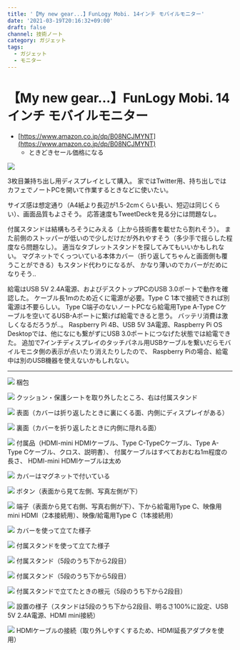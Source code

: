 ```yaml
---
title: '【My new gear...】FunLogy Mobi. 14インチ モバイルモニター'
date: '2021-03-19T20:16:32+09:00'
draft: false
channel: 技術ノート
category: ガジェット
tags:
  - ガジェット
  - モニター
---
```

# 【My new gear...】FunLogy Mobi. 14インチ モバイルモニター

- [https://www.amazon.co.jp/dp/B08NCJMYNT](https://www.amazon.co.jp/dp/B08NCJMYNT)
  - ときどきセール価格になる

![](images/20210319192529.jpg)

3枚目兼持ち出し用ディスプレイとして購入。
家ではTwitter用、持ち出しではカフェでノートPCを開いて作業するときなどに使いたい。

サイズ感は想定通り（A4紙より長辺が1.5-2cmくらい長い、短辺は同じくらい）、画面品質もよさそう。
応答速度もTweetDeckを見る分には問題なし。

付属スタンドは結構もろそうにみえる（上から技術書を載せたら割れそう）。
また前側のストッパーが低いので少しだけだが外れやすそう（多少手で揺らした程度なら問題なし）。
適当なタブレットスタンドを探してみてもいいかもしれない。
マグネットでくっついている本体カバー（折り返してちゃんと画面側も覆うことができる）もスタンド代わりになるが、
かなり薄いのでカバーがだめになりそう..

給電はUSB 5V 2.4A電源、およびデスクトップPCのUSB 3.0ポートで動作を確認した。
ケーブル長1mのため近くに電源が必要。Type C 1本で接続できれば別電源は不要らしい。
Type C端子のないノートPCなら給電用Type A-Type Cケーブルを空いてるUSB-Aポートに繋げば給電できると思う。
バッテリ消費は激しくなるだろうが..。
Raspberry Pi 4B、USB 5V 3A電源、Raspberry Pi OS Desktopでは、他になにも繋がずにUSB 3.0ポートにつなげた状態では給電できた。
追加で7インチディスプレイのタッチパネル用USBケーブルを繋いだらモバイルモニタ側の表示が点いたり消えたりしたので、
Raspberry Piの場合、給電中は別のUSB機器を使えないかもしれない。

---

![](images/20210319191103.jpg)
梱包

![](images/20210319191113.jpg)
クッション・保護シートを取り外したところ、右は付属スタンド

![](images/20210319191643.jpg)
表面（カバーは折り返したときに裏にくる面、内側にディスプレイがある）

![](images/20210319191647.jpg)
裏面（カバーを折り返したときに内側に隠れる面）

![](images/20210319191656.jpg)
付属品（HDMI-mini HDMIケーブル、Type C-TypeCケーブル、Type A-Type Cケーブル、クロス、説明書）、
付属ケーブルはすべておおむね1m程度の長さ、
HDMI-mini HDMIケーブルは太め

![](images/20210319192551.jpg)
カバーはマグネットで付いている

![](images/20210319192547.jpg)
ボタン（表面から見て左側、写真左側が下）

![](images/20210319192542.jpg)
端子（表面から見て右側、写真右側が下）、下から給電用Type C、映像用mini HDMI（2本接続用）、映像/給電用Type C（1本接続用）

![](images/20210319192533.jpg)
カバーを使って立てた様子

![](images/20210319192537.jpg)
付属スタンドを使って立てた様子

![](images/20210319191240.jpg)
付属スタンド（5段のうち下から2段目）

![](images/20210319191249.jpg)
付属スタンド（5段のうち下から5段目）

![](images/20210319192526.jpg)
付属スタンドで立てたときの根元（5段のうち下から2段目）

![](images/20210319192529.jpg)
設置の様子（スタンドは5段のうち下から2段目、明るさ100%に設定、USB 5V 2.4A電源、HDMI mini接続）

![](images/20210319194324.jpg)
HDMIケーブルの接続（取り外しやすくするため、HDMI延長アダプタを使用）

